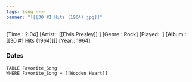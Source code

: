 ```yaml
---
tags: Song ⭐⭐⭐ 
banner: "![[30 #1 Hits (1964).jpg]]"
---
```

[Time:: 2:04]
[Artist:: [[Elvis Presley]] ]
[Genre:: Rock]
[Played:: ]
[Album:: [[30 #1 Hits (1964)]]]
[Year:: 1964]
### Dates
````dataview
TABLE Favorite_Song
WHERE Favorite_Song = [[Wooden Heart]]
````